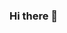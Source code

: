 ### Hi there 👋

<!--
**Nico-git85/Nico-git85** is a ✨ _special_ ✨ repository because its `README.md` (this file) appears on your GitHub profile.

<img src = "C:\Users\Nico\Desktop\github" width = "250">

## Beleiu Nicoleta 

Self-learning Front end developer, eager to become a full-stack develor.

## Skills 

• HTML
• CSS
• Javascript
• React
• Bootstrap

Here are some ideas to get you started:

- 🔭 I’m currently working on becoming a Front end Developer
- 🌱 I’m currently learning Javascript and React.JS
- 👯 I’m looking to collaborate on web development project/freelancing/full time job
- 💬 Ask me about front end development 
- 📫 How to reach me: balan_nicky@yahoo.com
- 😄 Pronouns: she/her
- ⚡ Fun fact: I like reading, travel and making sport.Enjoy time with my family
-->
